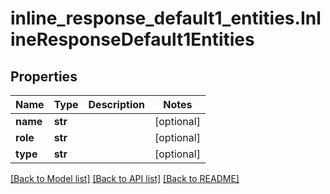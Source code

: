 # inline_response_default1_entities.InlineResponseDefault1Entities

## Properties
Name | Type | Description | Notes
------------ | ------------- | ------------- | -------------
**name** | **str** |  | [optional]
**role** | **str** |  | [optional]
**type** | **str** |  | [optional]

[[Back to Model list]](../README.md#documentation-for-models) [[Back to API list]](../README.md#documentation-for-api-endpoints) [[Back to README]](../README.md)
